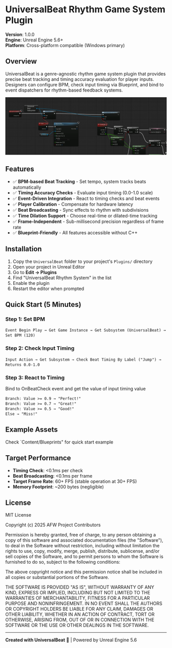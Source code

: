 # UniversalBeat Rhythm Game System Plugin

**Version**: 1.0.0  
**Engine**: Unreal Engine 5.6+  
**Platform**: Cross-platform compatible (Windows primary)

## Overview

UniversalBeat is a genre-agnostic rhythm game system plugin that provides precise beat tracking and timing accuracy evaluation for player inputs. Designers can configure BPM, check input timing via Blueprint, and bind to event dispatchers for rhythm-based feedback systems.

![example](Resources/binding.png)

## Features

- ✅ **BPM-based Beat Tracking** - Set tempo, system tracks beats automatically
- ✅ **Timing Accuracy Checks** - Evaluate input timing (0.0-1.0 scale)
- ✅ **Event-Driven Integration** - React to timing checks and beat events
- ✅ **Player Calibration** - Compensate for hardware latency
- ✅ **Beat Broadcasting** - Sync effects to rhythm with subdivisions
- ✅ **Time Dilation Support** - Choose real-time or dilated-time tracking
- ✅ **Frame-Independent** - Sub-millisecond precision regardless of frame rate
- ✅ **Blueprint-Friendly** - All features accessible without C++

## Installation

1. Copy the `UniversalBeat` folder to your project's `Plugins/` directory
2. Open your project in Unreal Editor
3. Go to **Edit → Plugins**
4. Find "UniversalBeat Rhythm System" in the list
5. Enable the plugin
6. Restart the editor when prompted

## Quick Start (5 Minutes)

### Step 1: Set BPM

```
Event Begin Play → Get Game Instance → Get Subsystem (UniversalBeat) → Set BPM (120)
```

### Step 2: Check Input Timing

```
Input Action → Get Subsystem → Check Beat Timing By Label ("Jump") → Returns 0.0-1.0
```

### Step 3: React to Timing
Bind to OnBeatCheck event and get the value of input timing value
```
Branch: Value >= 0.9 → "Perfect!"
Branch: Value >= 0.7 → "Great!"
Branch: Value >= 0.5 → "Good!"
Else → "Miss!"
```

## Example Assets

Check `Content/Blueprints" for quick start example 

## Target Performance

- **Timing Check**: <0.1ms per check
- **Beat Broadcasting**: <0.1ms per frame
- **Target Frame Rate**: 60+ FPS (stable operation at 30+ FPS)
- **Memory Footprint**: ~200 bytes (negligible)

## License

MIT License

Copyright (c) 2025 AFW Project Contributors

Permission is hereby granted, free of charge, to any person obtaining a copy
of this software and associated documentation files (the "Software"), to deal
in the Software without restriction, including without limitation the rights
to use, copy, modify, merge, publish, distribute, sublicense, and/or sell
copies of the Software, and to permit persons to whom the Software is
furnished to do so, subject to the following conditions:

The above copyright notice and this permission notice shall be included in all
copies or substantial portions of the Software.

THE SOFTWARE IS PROVIDED "AS IS", WITHOUT WARRANTY OF ANY KIND, EXPRESS OR
IMPLIED, INCLUDING BUT NOT LIMITED TO THE WARRANTIES OF MERCHANTABILITY,
FITNESS FOR A PARTICULAR PURPOSE AND NONINFRINGEMENT. IN NO EVENT SHALL THE
AUTHORS OR COPYRIGHT HOLDERS BE LIABLE FOR ANY CLAIM, DAMAGES OR OTHER
LIABILITY, WHETHER IN AN ACTION OF CONTRACT, TORT OR OTHERWISE, ARISING FROM,
OUT OF OR IN CONNECTION WITH THE SOFTWARE OR THE USE OR OTHER DEALINGS IN THE
SOFTWARE.

---

**Created with UniversalBeat** 🎵 | Powered by Unreal Engine 5.6
